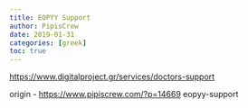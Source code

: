 ```yaml
---
title: EOPYY Support
author: PipisCrew
date: 2019-01-31
categories: [greek]
toc: true
---
```


https://www.digitalproject.gr/services/doctors-support

origin - https://www.pipiscrew.com/?p=14669 eopyy-support